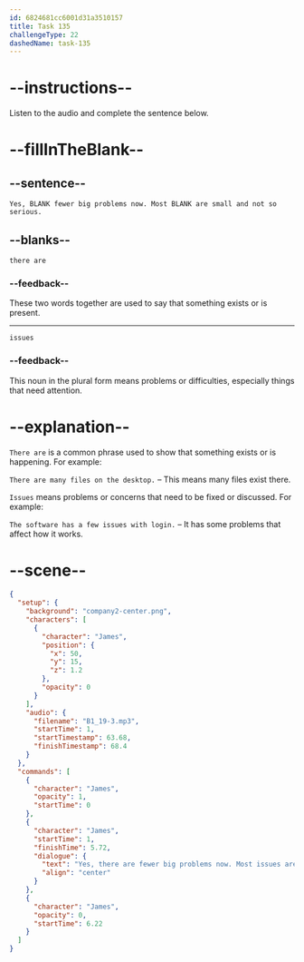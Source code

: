 ```yaml
---
id: 6824681cc6001d31a3510157
title: Task 135
challengeType: 22
dashedName: task-135
---
```


<!-- (Audio) James: Yes, there are fewer big problems now. Most issues are small and not so serious. -->

# --instructions--

Listen to the audio and complete the sentence below.

# --fillInTheBlank--

## --sentence--

`Yes, BLANK fewer big problems now. Most BLANK are small and not so serious.`

## --blanks--

`there are`

### --feedback--

These two words together are used to say that something exists or is present.

---

`issues`

### --feedback--

This noun in the plural form means problems or difficulties, especially things that need attention.

# --explanation--

`There are` is a common phrase used to show that something exists or is happening. For example:  

`There are many files on the desktop.` – This means many files exist there.

`Issues` means problems or concerns that need to be fixed or discussed. For example:  

`The software has a few issues with login.` – It has some problems that affect how it works.

# --scene--

```json
{
  "setup": {
    "background": "company2-center.png",
    "characters": [
      {
        "character": "James",
        "position": {
          "x": 50,
          "y": 15,
          "z": 1.2
        },
        "opacity": 0
      }
    ],
    "audio": {
      "filename": "B1_19-3.mp3",
      "startTime": 1,
      "startTimestamp": 63.68,
      "finishTimestamp": 68.4
    }
  },
  "commands": [
    {
      "character": "James",
      "opacity": 1,
      "startTime": 0
    },
    {
      "character": "James",
      "startTime": 1,
      "finishTime": 5.72,
      "dialogue": {
        "text": "Yes, there are fewer big problems now. Most issues are small and not so serious.",
        "align": "center"
      }
    },
    {
      "character": "James",
      "opacity": 0,
      "startTime": 6.22
    }
  ]
}
```
